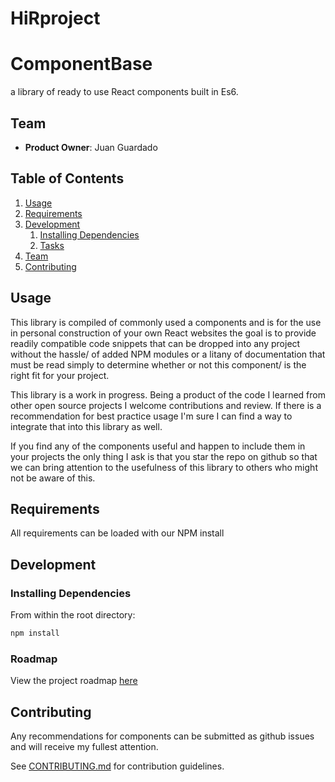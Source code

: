 # HiRproject

# ComponentBase

a library of ready to use React components built in Es6.

## Team

  - __Product Owner__: Juan Guardado


## Table of Contents

1. [Usage](#Usage)
1. [Requirements](#requirements)
1. [Development](#development)
    1. [Installing Dependencies](#installing-dependencies)
    1. [Tasks](#tasks)
1. [Team](#team)
1. [Contributing](#contributing)

## Usage

This library is compiled of commonly used a components and is for the use in personal construction of your own React websites
the goal is to provide readily compatible code snippets that can be dropped into any project without the hassle/
of added NPM modules or a litany of documentation that must be read simply to determine whether or not this component/
is the right fit for your project.

This library is a work in progress. Being a product of the code I learned from other open source projects I welcome contributions and review. If there is a recommendation for best practice usage I'm sure I can find a way to integrate that into this library as well.

If you find any of the components useful and happen to include them in your projects the only thing I ask is that you star the repo on github so that we can bring attention to the usefulness of this library to others who might not be aware of this.

## Requirements

All requirements can be loaded with our NPM install

## Development

### Installing Dependencies

From within the root directory:
```sh
npm install

```


### Roadmap

View the project roadmap [here](LINK_TO_PROJECT_ISSUES)


## Contributing

Any recommendations for components can be submitted as github issues and will receive my fullest attention.


See [CONTRIBUTING.md](CONTRIBUTING.md) for contribution guidelines.
